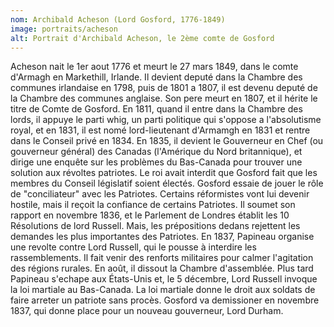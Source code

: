 ```yaml
---
nom: Archibald Acheson (Lord Gosford, 1776-1849)
image: portraits/acheson
alt: Portrait d'Archibald Acheson, le 2ème comte de Gosford
---
```


Acheson nait le 1er aout 1776 et meurt le 27 mars 1849, dans le comte d'Armagh en Markethill, Irlande. Il devient deputé dans la Chambre des communes irlandaise en 1798, puis de 1801 a 1807, il est devenu deputé de la Chambre des communes anglaise. Son pere meurt en 1807, et il hérite le titre de Comte de Gosford. En 1811, quand il entre dans la Chambre des lords, il appuye le parti whig, un parti politique qui s'oppose a l'absolutisme royal, et en 1831, il est nomé lord-lieutenant d'Armamgh en 1831 et rentre dans le Conseil privé en 1834. En 1835, il devient le Gouverneur en Chef (ou gouverneur général) des Canadas (l'Amérique du Nord britannique), et dirige une enquête sur les problèmes du Bas-Canada pour trouver une solution aux révoltes patriotes. Le roi avait interdit que Gosford fait que les membres du Conseil législatif soient électés. Gosford essaie de jouer le rôle de "conciliateur" avec les Patriotes. Certains réformistes vont lui devenir hostile, mais il reçoit la confiance de certains Patriotes. Il soumet son rapport en novembre 1836, et le Parlement de Londres établit les 10 Résolutions de lord Russell. Mais, les prépositions dedans rejettent les demandes les plus importantes des Patriotes. En 1837, Papineau organise une revolte contre Lord Russell, qui le pousse à interdire les rassemblements. Il fait venir des renforts militaires pour calmer l'agitation des régions rurales. En août, il dissout la Chambre d'assemblée. Plus tard Papineau s'echape aux États-Unis et, le 5 décembre, Lord Russell invoque la loi martiale au Bas-Canada. La loi martiale donne le droit aux soldats de faire arreter un patriote sans procès. Gosford va demissioner en novembre 1837, qui donne place pour un nouveau gouverneur, Lord Durham.
